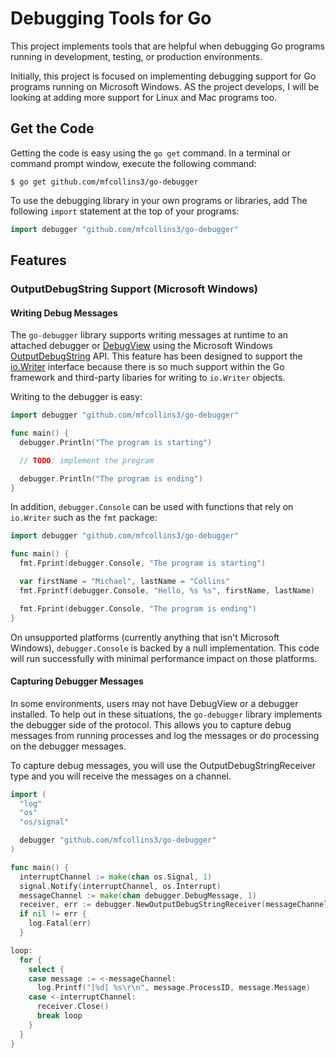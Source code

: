 Debugging Tools for Go
======================
This project implements tools that are helpful when debugging Go
programs running in development, testing, or production environments.

Initially, this project is focused on implementing debugging support for
Go programs running on Microsoft Windows. AS the project develops, I
will be looking at adding more support for Linux and Mac programs too.

Get the Code
------------
Getting the code is easy using the `go get` command. In a terminal or
command prompt window, execute the following command:

    $ go get github.com/mfcollins3/go-debugger

To use the debugging library in your own programs or libraries, add The
following `import` statement at the top of your programs:

```go
import debugger "github.com/mfcollins3/go-debugger"
```

Features
--------
### OutputDebugString Support (Microsoft Windows)

#### Writing Debug Messages

The `go-debugger` library supports writing messages at runtime to an
attached debugger or [DebugView](https://technet.microsoft.com/en-us/Library/bb896647.aspx)
using the Microsoft Windows [OutputDebugString](https://msdn.microsoft.com/en-us/library/windows/desktop/aa363362(v=vs.85).aspx)
API. This feature has been designed to support the [io.Writer](http://golang.org/pkg/io/#Writer)
interface because there is so much support within the Go framework and
third-party libaries for writing to `io.Writer` objects.

Writing to the debugger is easy:

```go
import debugger "github.com/mfcollins3/go-debugger"

func main() {
  debugger.Println("The program is starting")

  // TODO: implement the program

  debugger.Println("The program is ending")  
}
```

In addition, `debugger.Console` can be used with functions that rely on
`io.Writer` such as the `fmt` package:

```go
import debugger "github.com/mfcollins3/go-debugger"

func main() {
  fmt.Fprint(debugger.Console, "The program is starting")

  var firstName = "Michael", lastName = "Collins"
  fmt.Fprintf(debugger.Console, "Hello, %s %s", firstName, lastName)

  fmt.Fprint(debugger.Console, "The program is ending")
}
```

On unsupported platforms (currently anything that isn't Microsoft
Windows), `debugger.Console` is backed by a null implementation. This
code will run successfully with minimal performance impact on those
platforms.

#### Capturing Debugger Messages

In some environments, users may not have DebugView or a debugger
installed. To help out in these situations, the `go-debugger` library
implements the debugger side of the protocol. This allows you to capture
debug messages from running processes and log the messages or do
processing on the debugger messages.

To capture debug messages, you will use the OutputDebugStringReceiver
type and you will receive the messages on a channel.

```go
import (
  "log"
  "os"
  "os/signal"

  debugger "github.com/mfcollins3/go-debugger"
)

func main() {
  interruptChannel := make(chan os.Signal, 1)
  signal.Notify(interruptChannel, os.Interrupt)
  messageChannel := make(chan debugger.DebugMessage, 1)
  receiver, err := debugger.NewOutputDebugStringReceiver(messageChannel)
  if nil != err {
    log.Fatal(err)
  }

loop:
  for {
    select {
    case message := <-messageChannel:
      log.Printf("[%d] %s\r\n", message.ProcessID, message.Message)
    case <-interruptChannel:
      receiver.Close()
      break loop
    }
  }
}
```
